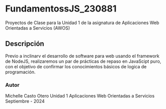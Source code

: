# FundamentossJS_230881
Proyectos de Clase para la Unidad 1 de la asignatura de Aplicaciones Web Orientadas a Servicios (AWOS)

## Descripción
Previo a inclinarv el desarrollo de software para web usando el framework de NodeJS, realizaremos un par de prácticas de repaso en JavaScipt puro, con el objetivo de confirmar los conocimientos básicos de logica de programación.

### Autor 
Michelle Casto Otero
Unidad 1
Aplicaciones Web Orientadas a Servicios 
Septiembre - 2024